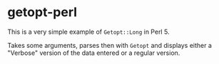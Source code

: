 # getopt-perl

This is a very simple example of `Getopt::Long` in Perl 5.

Takes some arguments, parses then with `Getopt` and displays either a "Verbose" version of the data entered or a regular version.
